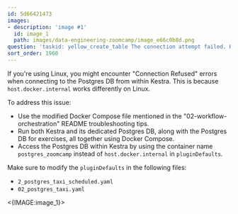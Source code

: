 ```yaml
---
id: 5d66421473
images:
- description: 'image #1'
  id: image_1
  path: images/data-engineering-zoomcamp/image_e66c0b8d.png
question: 'taskid: yellow_create_table The connection attempt failed. Host.docker.internal'
sort_order: 1960
---
```


If you're using Linux, you might encounter "Connection Refused" errors when connecting to the Postgres DB from within Kestra. This is because `host.docker.internal` works differently on Linux.

To address this issue:

- Use the modified Docker Compose file mentioned in the "02-workflow-orchestration" README troubleshooting tips.
- Run both Kestra and its dedicated Postgres DB, along with the Postgres DB for exercises, all together using Docker Compose.
- Access the Postgres DB within Kestra by using the container name `postgres_zoomcamp` instead of `host.docker.internal` in `pluginDefaults`.

Make sure to modify the `pluginDefaults` in the following files:

- `2_postgres_taxi_scheduled.yaml`
- `02_postgres_taxi.yaml`

<{IMAGE:image_1}>
